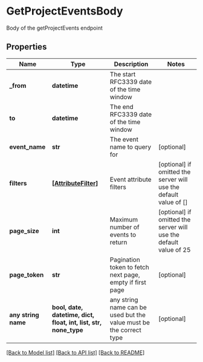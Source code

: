 # GetProjectEventsBody

Body of the getProjectEvents endpoint

## Properties
Name | Type | Description | Notes
------------ | ------------- | ------------- | -------------
**_from** | **datetime** | The start RFC3339 date of the time window | 
**to** | **datetime** | The end RFC3339 date of the time window | 
**event_name** | **str** | The event name to query for | [optional] 
**filters** | [**[AttributeFilter]**](AttributeFilter.md) | Event attribute filters | [optional]  if omitted the server will use the default value of []
**page_size** | **int** | Maximum number of events to return | [optional]  if omitted the server will use the default value of 25
**page_token** | **str** | Pagination token to fetch next page, empty if first page | [optional] 
**any string name** | **bool, date, datetime, dict, float, int, list, str, none_type** | any string name can be used but the value must be the correct type | [optional]

[[Back to Model list]](../README.md#documentation-for-models) [[Back to API list]](../README.md#documentation-for-api-endpoints) [[Back to README]](../README.md)



